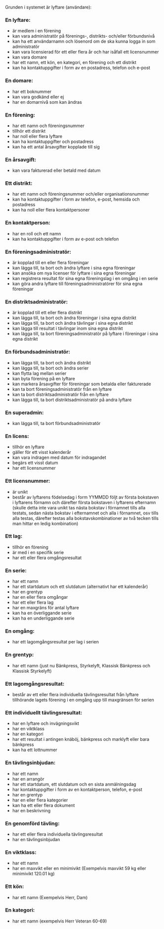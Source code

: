 Grunden i systemet är lyftare (användare):

### En lyftare:

- är medlem i en förening
- kan vara administratör på förenings-, distrikts- och/eller förbundsnivå
- kan ha ett användarnamn och lösenord om de ska kunna logga in som administratör
- kan vara licensierad för ett eller flera år och har isåfall ett licensnummer
- kan vara domare
- har ett namn, ett kön, en kategori, en förening och ett distrikt
- kan ha kontaktuppgifter i form av en postadress, telefon och e-post

### En domare:

- har ett boknummer
- kan vara godkänd eller ej
- har en domarnivå som kan ändras

### En förening: 

- har ett namn och föreningsnummer
- tillhör ett distrikt
- har noll eller flera lyftare
- kan ha kontaktuppgifter och postadress
- kan ha ett antal årsavgifter kopplade till sig

### En årsavgift:

- kan vara fakturerad eller betald med datum

### Ett distrikt:

- har ett namn och föreningsnummer och/eller organisationsnummer
- kan ha kontaktuppgifter i form av telefon, e-post, hemsida och postadress
- kan ha noll eller flera kontaktpersoner

### En kontaktperson:

- har en roll och ett namn
- kan ha kontaktuppgifter i form av e-post och telefon

### En föreningsadministratör:

- är kopplad till en eller flera föreningar
- kan lägga till, ta bort och ändra lyftare i sina egna föreningar
- kan ansöka om nya licenser för lyftare i sina egna föreningar
- kan registrera resultat för sina egna föreningslag i en omgång i en serie
- kan göra andra lyftare till föreningsadministratörer för sina egna föreningar

### En distriktsadministratör:

- är kopplad till ett eller flera distrikt
- kan lägga till, ta bort och ändra föreningar i sina egna distrikt
- kan lägga till, ta bort och ändra tävlingar i sina egna distrikt
- kan lägga till resultat i tävlingar inom sina egna distrikt
- kan lägga till, ta bort föreningsadministratör på lyftare i föreningar i sina egna distrikt

### En förbundsadministratör:

- kan lägga till, ta bort och ändra distrikt
- kan lägga till, ta bort och ändra serier
- kan flytta lag mellan serier
- kan byta förening på en lyftare
- kan markera årsavgifter för föreningar som betalda eller fakturerade
- kan ta bort föreningsadministratör från en lyftare
- kan ta bort distriktsadministratör från en lyftare
- kan lägga till, ta bort distriktsadministratör på andra lyftare

### En superadmin:

- kan lägga till, ta bort förbundsadministratör

### En licens:

- tillhör en lyftare
- gäller för ett visst kalenderår
- kan vara indragen med datum för indragandet
- begärs ett visst datum
- har ett licensnummer

### Ett licensnummer:

- är unikt
- består av lyftarens födelsedag i form YYMMDD följt av första bokstaven i lyftarens förnamn och därefter första bokstaven i lyftarens efternamn (skulle detta inte vara unikt tas nästa bokstav i förnamnet tills alla testats, sedan nästa bokstav i efternamnet och alla i förnamnet, osv tills alla testas, därefter testas alla bokstavskombinationer av två tecken tills man hittar en ledig kombination)

### Ett lag:

- tillhör en förening
- är med i en specifik serie
- har ett eller flera omgångsresultat

### En serie:

- har ett namn
- har ett startdatum och ett slutdatum (alternativt har ett kalenderår)
- har en grentyp
- har en eller flera omgångar
- har ett eller flera lag
- har en maxgräns för antal lyftare
- kan ha en överliggande serie
- kan ha en underliggande serie 

### En omgång:

- har ett lagomgångsresultat per lag i serien

### En grentyp:

- har ett namn (just nu Bänkpress, Styrkelyft, Klassisk Bänkpress och Klassisk Styrkelyft)

### Ett lagomgångsresultat:

- består av ett eller flera individuella tävlingsresultat från lyftare tillhörande lagets förening i en omgång upp till maxgränsen för serien

### Ett individuellt tävlingsresultat:

- har en lyftare och invägningsvikt
- har en viktklass
- har en kategori
- har ett resultat i antingen knäböj, bänkpress och marklyft eller bara bänkpress
- kan ha ett lottnummer

### En tävlingsinbjudan:

- har ett namn
- har en arrangör
- har ett startdatum, ett slutdatum och en sista anmälningsdag
- har kontaktuppgifter i form av en kontaktperson, telefon, e-post
- har en grentyp
- har en eller flera kategorier
- kan ha ett eller flera dokument
- har en beskrivning

### En genomförd tävling:

- har ett eller flera individuella tävlingsresultat
- har en tävlingsinbjudan

### En viktklass:

- har ett namn
- har en maxvikt eller en minimivikt (Exempelvis maxvikt 59 kg eller minimivikt 120.01 kg)

### Ett kön:

- har ett namn (Exempelvis Herr, Dam)

### En kategori:

- har ett namn (exempelvis Herr Veteran 60-69)